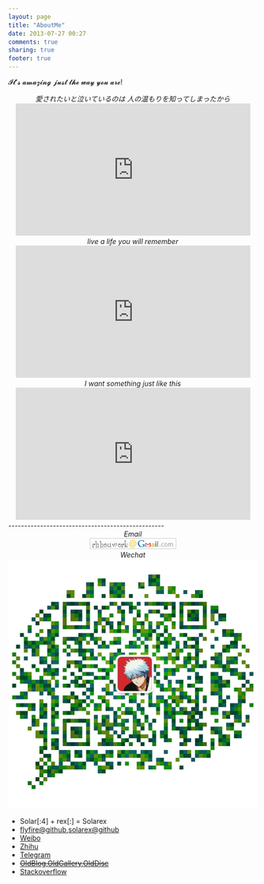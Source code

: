 ```yaml
---
layout: page
title: "AboutMe"
date: 2013-07-27 00:27
comments: true
sharing: true
footer: true
---
```

𝓘𝓽'𝓼 𝓪𝓶𝓪𝔃𝓲𝓷𝓰 𝓳𝓾𝓼𝓽 𝓽𝓱𝓮 𝔀𝓪𝔂 𝔂𝓸𝓾 𝓪𝓻𝓮!

<center><em>愛されたいと泣いているのは 人の温もりを知ってしまったから</em></center>
<center><iframe width="475" height="267" src="https://www.youtube.com/embed/QL3T2Nzcqcs" frameborder="0" allow="accelerometer; autoplay; encrypted-media; gyroscope; picture-in-picture" allowfullscreen></iframe></center>
<center><em>live a life you will remember</em></center>
<center><iframe width="475" height="267" src="https://www.youtube.com/embed/UtF6Jej8yb4" frameborder="0" allow="accelerometer; autoplay; encrypted-media; gyroscope; picture-in-picture" allowfullscreen></iframe></center>
<center><em>I want something just like this</em></center>
<center><iframe width="475" height="267" src="https://www.youtube.com/embed/FM7MFYoylVs" frameborder="0" allow="accelerometer; autoplay; encrypted-media; gyroscope; picture-in-picture" allowfullscreen></iframe></center>
-------------------------------------------------

<center><em>Email</em></center>
<center><img src="/images/gmail.gif" ></img></center>
<center><em>Wechat</em></center>
<center><img src="/images/wechat.png"/></center>

+ Solar[:4] + rex[:] = Solarex
+ [flyfire@github](https://github.com/flyfire),[solarex@github](https://github.com/solarex)
+ [Weibo](http://weibo.com/Solarex)
+ [Zhihu](http://www.zhihu.com/people/solarex/)
+ [Telegram](https://t.me/Solarex)
+ <strike> [OldBlog](https://flyfire-blog.appspot.com/),[OldGallery](https://flyfire-img.appspot.com/),[OldDisc](https://flyfire-disc.appspot.com/) </strike>
+ [Stackoverflow](https://stackoverflow.com/users/2573305/)

